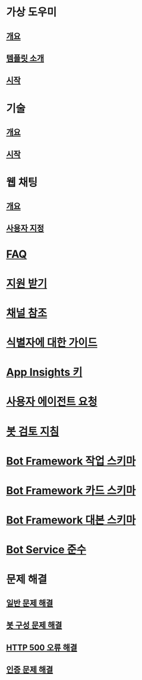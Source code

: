 # 가상 도우미
## [개요](../v4sdk/bot-builder-virtual-assistant-introduction.md)
## [템플릿 소개](../v4sdk/bot-builder-virtual-assistant-template.md)
## [시작](../v4sdk/bot-builder-virtual-assistant-gettingstarted.md)
# 기술 
## [개요](../v4sdk/bot-builder-skills-overview.md)
## [시작](../v4sdk/bot-builder-skills-gettingstarted.md)
# 웹 채팅
## [개요](../v4sdk/bot-builder-webchat-overview.md)
## [사용자 지정](../v4sdk/bot-builder-webchat-customization.md)
# [FAQ](../bot-service-resources-bot-framework-faq.md)
# [지원 받기](../bot-service-resources-links-help.md)
# [채널 참조](../bot-service-channels-reference.md)
# [식별자에 대한 가이드](../bot-service-resources-identifiers-guide.md)
# [App Insights 키](../bot-service-resources-app-insights-keys.md)
# [사용자 에이전트 요청](../bot-service-resources-user-agent.md)
# [봇 검토 지침](../bot-service-review-guidelines.md)
# [Bot Framework 작업 스키마](https://aka.ms/botSpecs-activitySchema)
# [Bot Framework 카드 스키마](https://aka.ms/botSpecs-cardSchema)
# [Bot Framework 대본 스키마](https://aka.ms/botSpecs-transcripts)
# [Bot Service 준수](../v4sdk/bot-service-compliance.md)
# 문제 해결
## [일반 문제 해결](../bot-service-troubleshoot-general-problems.md)
## [봇 구성 문제 해결](../bot-service-troubleshoot-bot-configuration.md)
## [HTTP 500 오류 해결](../bot-service-troubleshoot-500-errors.md)
## [인증 문제 해결](../bot-service-troubleshoot-authentication-problems.md)
